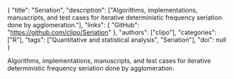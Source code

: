 {
  "title": "Seriation",
  "description": ["Algorithms, implementations, manuscripts, and test cases for iterative deterministic frequency seriation done by agglomeration."],
  "links": {
    "GitHub": "https://github.com/clipo/Seriation"
  },
  "authors": ["clipo"],
  "categories": ["R"],
  "tags": ["Quantitative and statistical analysis", "Seriation"],
  "doi": null
}

<!-- Generated by csv2md.R – do not edit by hand -->

Algorithms, implementations, manuscripts, and test cases for iterative deterministic frequency seriation done by agglomeration.